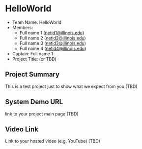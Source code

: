# HelloWorld


- Team Name: HelloWorld 
- Members:
   -  Full name 1 (netid1@illinois.edu)
   -  Full name 2 (netid2@illinois.edu)
   -  Full name 3 (netid3@illinois.edu)
   -  Full name 4 (netid4@illinois.edu)
- Captain: Full name 1
- Project Title: (or TBD)

## Project Summary

This is a test project just to show what we expect from you (TBD)

## System Demo URL

link to your project main page (TBD)

## Video Link

Link to your hosted video (e.g. YouTube) (TBD)


